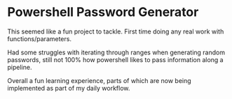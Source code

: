 # Powershell Password Generator

This seemed like a fun project to tackle. First time doing any real work with functions/parameters.

Had some struggles with iterating through ranges when generating random passwords, still not 100% how powershell likes to pass information along a pipeline.

Overall a fun learning experience, parts of which are now being implemented as part of my daily workflow.
